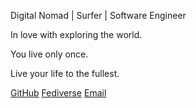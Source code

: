 Digital Nomad | Surfer | Software Engineer

In love with exploring the world.

You live only once.

Live your life to the fullest.

[GitHub](https://github.com/kahakai)
[Fediverse](https://hachyderm.io/@kahakai)
[Email](mailto:hi@kahakai.me)
